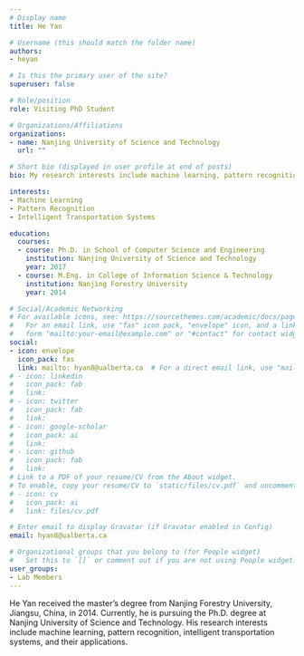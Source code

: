 ```yaml
---
# Display name
title: He Yan

# Username (this should match the folder name)
authors:
- heyan

# Is this the primary user of the site?
superuser: false

# Role/position
role: Visiting PhD Student

# Organizations/Affiliations
organizations:
- name: Nanjing University of Science and Technology
  url: ""

# Short bio (displayed in user profile at end of posts)
bio: My research interests include machine learning, pattern recognition and their application.

interests:
- Machine Learning
- Pattern Recognition
- Intelligent Transportation Systems

education:
  courses:
  - course: Ph.D. in School of Computer Science and Engineering
    institution: Nanjing University of Science and Technology
    year: 2017
  - course: M.Eng. in College of Information Science & Technology
    institution: Nanjing Forestry University
    year: 2014

# Social/Academic Networking
# For available icons, see: https://sourcethemes.com/academic/docs/page-builder/#icons
#   For an email link, use "fas" icon pack, "envelope" icon, and a link in the
#   form "mailto:your-email@example.com" or "#contact" for contact widget.
social:
- icon: envelope
  icon_pack: fas
  link: mailto: hyan8@ualberta.ca  # For a direct email link, use "mailto:test@example.org".
# - icon: linkedin
#   icon_pack: fab
#   link: 
# - icon: twitter
#   icon_pack: fab
#   link: 
# - icon: google-scholar
#   icon_pack: ai
#   link: 
# - icon: github
#   icon_pack: fab
#   link: 
# Link to a PDF of your resume/CV from the About widget.
# To enable, copy your resume/CV to `static/files/cv.pdf` and uncomment the lines below.
# - icon: cv
#   icon_pack: ai
#   link: files/cv.pdf

# Enter email to display Gravatar (if Gravatar enabled in Config)
email: hyan8@ualberta.ca

# Organizational groups that you belong to (for People widget)
#   Set this to `[]` or comment out if you are not using People widget.
user_groups:
- Lab Members
---
```


He Yan received the master’s degree from Nanjing Forestry University, Jiangsu, China, in 2014. 
Currently, he is pursuing the Ph.D. degree at Nanjing University of Science and Technology. 
His research interests include machine learning, pattern recognition, intelligent transportation systems,
 and their applications.
